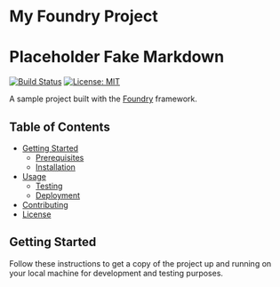 # My Foundry Project
# Placeholder Fake Markdown 

[![Build Status](https://img.shields.io/badge/build-passing-brightgreen)](https://github.com/actions)
[![License: MIT](https://img.shields.io/badge/License-MIT-yellow.svg)](https://opensource.org/licenses/MIT)

A sample project built with the [Foundry](https://github.com/foundry-rs/foundry) framework.

## Table of Contents

- [Getting Started](#getting-started)
    - [Prerequisites](#prerequisites)
    - [Installation](#installation)
- [Usage](#usage)
    - [Testing](#testing)
    - [Deployment](#deployment)
- [Contributing](#contributing)
- [License](#license)

## Getting Started

Follow these instructions to get a copy of the project up and running on your local machine for development and testing purposes.